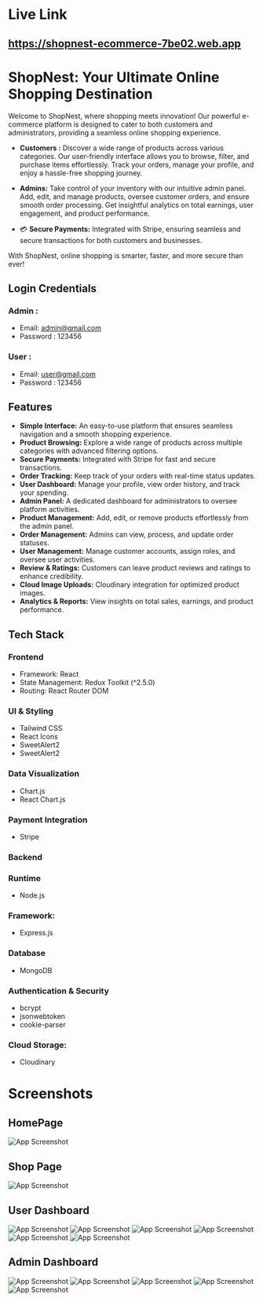 
# Live Link
## https://shopnest-ecommerce-7be02.web.app




# ShopNest: Your Ultimate Online Shopping Destination

Welcome to ShopNest, where shopping meets innovation! Our powerful e-commerce platform is designed to cater to both customers and administrators, providing a seamless online shopping experience.

-  **Customers :** Discover a wide range of products across various categories. Our user-friendly interface allows you to browse, filter, and purchase items effortlessly. Track your orders, manage your profile, and enjoy a hassle-free shopping journey.

- **Admins:** Take control of your inventory with our intuitive admin panel. Add, edit, and manage products, oversee customer orders, and ensure smooth order processing. Get insightful analytics on total earnings, user engagement, and product performance.

- 💳 **Secure Payments:** Integrated with Stripe, ensuring seamless and secure transactions for both customers and businesses.

With ShopNest, online shopping is smarter, faster, and more secure than ever!




## Login Credentials
### Admin :
- Email: admin@gmail.com
- Password : 123456
### User :
- Email: user@gmail.com
- Password : 123456
## Features
- **Simple Interface:** An easy-to-use platform that ensures seamless navigation and a smooth shopping experience.
- **Product Browsing:** Explore a wide range of products across multiple categories with advanced filtering options.
- **Secure Payments:** Integrated with Stripe for fast and secure transactions.
- **Order Tracking:** Keep track of your orders with real-time status updates.
- **User Dashboard:** Manage your profile, view order history, and track your spending.
- **Admin Panel:** A dedicated dashboard for administrators to oversee platform activities.
- **Product Management:** Add, edit, or remove products effortlessly from the admin panel.
- **Order Management:** Admins can view, process, and update order statuses.
- **User Management:** Manage customer accounts, assign roles, and oversee user activities.
- **Review & Ratings:** Customers can leave product reviews and ratings to enhance credibility.
- **Cloud Image Uploads:** Cloudinary integration for optimized product images.
- **Analytics & Reports:** View insights on total sales, earnings, and product performance.

## Tech Stack

### Frontend

* Framework: React 
* State Management: Redux Toolkit (^2.5.0)
* Routing: React Router DOM
### UI & Styling
* Tailwind CSS
* React Icons
* SweetAlert2
* SweetAlert2
### Data Visualization
* Chart.js
* React Chart.js
### Payment Integration
* Stripe

### Backend
### Runtime
* Node.js
### Framework:
* Express.js
### Database
* MongoDB


### Authentication & Security
* bcrypt
* jsonwebtoken
* cookie-parser
### Cloud Storage: 
* Cloudinary 

# Screenshots
## HomePage
![App Screenshot](/frontend//src//assets/appimg/1.png)
## Shop Page
![App Screenshot](/frontend//src//assets/appimg/2.png)


## User Dashboard
![App Screenshot](/frontend//src//assets/appimg/3.png)
![App Screenshot](/frontend//src//assets/appimg/4.png)
![App Screenshot](/frontend//src//assets/appimg/5.png)
![App Screenshot](/frontend//src//assets/appimg/6.png)
![App Screenshot](/frontend//src//assets/appimg/7.png)
![App Screenshot](/frontend//src//assets/appimg/8.png)



## Admin Dashboard
![App Screenshot](/frontend//src//assets/appimg/9.png)
![App Screenshot](/frontend//src//assets/appimg/10.png)
![App Screenshot](/frontend//src//assets/appimg/11.png)
![App Screenshot](/frontend//src//assets/appimg/12.png)
![App Screenshot](/frontend//src//assets/appimg/13.png)








